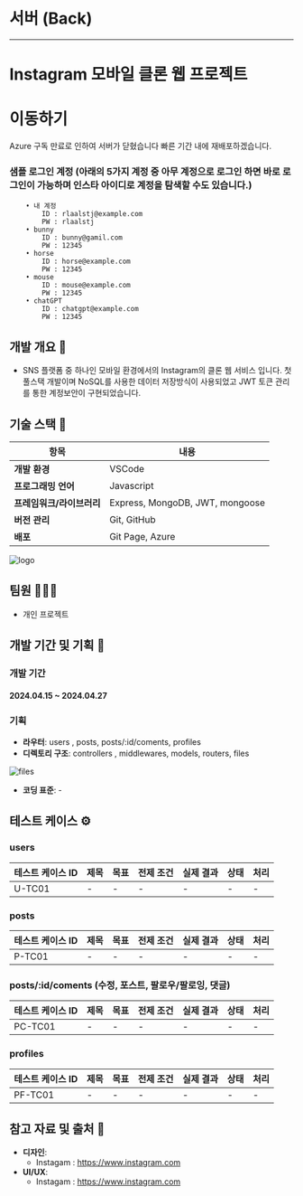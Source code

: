 # 서버 (Back)
---------------------

# Instagram 모바일 클론 웹 프로젝트

# 이동하기
Azure 구독 만료로 인하여 서버가 닫혔습니다 빠른 기간 내에 재배포하겠습니다.

### 샘플 로그인 계정 (아래의 5가지 계정 중 아무 계정으로 로그인 하면 바로 로그인이 가능하며 인스타 아이디로 계정을 탐색할 수도 있습니다.)
        • 내 계정 
            ID : rlaalstj@example.com  
            PW : rlaalstj
        • bunny
            ID : bunny@gamil.com  
            PW : 12345
        • horse
            ID : horse@example.com
            PW : 12345
        • mouse
            ID : mouse@example.com
            PW : 12345  
        • chatGPT
            ID : chatgpt@example.com
            PW : 12345

## 개발 개요 📜
- SNS 플랫폼 중 하나인 모바일 환경에서의 Instagram의 클론 웹 서비스 입니다. 첫 풀스택 개발이며 NoSQL를 사용한 데이터 저장방식이 사용되었고 JWT 토큰 관리를 통한 계정보안이 구현되었습니다.

## 기술 스택 🔧
| 항목             | 내용                                         |
|------------------|--------------------------------------------|
| **개발 환경**    | VSCode                                      |
| **프로그래밍 언어** | Javascript                |
| **프레임워크/라이브러리** | Express, MongoDB, JWT, mongoose             |
| **버전 관리**    | Git, GitHub                                  |
| **배포** | Git Page, Azure                           |

![logo]()


## 팀원 🧑‍🤝‍🧑
- 개인 프로젝트

## 개발 기간 및 기획 📝

### 개발 기간 
#### 2024.04.15 ~ 2024.04.27

### 기획
- **라우터**: users , posts, posts/:id/coments, profiles
- **디렉토리 구조**: controllers , middlewares, models, routers, files
  
![files]()

- **코딩 표준**: -

## 테스트 케이스 ⚙️
### users
| 테스트 케이스 ID  | 제목                         | 목표                                                   | 전제 조건                                    | 실제 결과                                                  | 상태         | 처리                                      |
|------------------|------------------------------|---------------------------------------------------------|---------------------------------------------|------------------------------------------------------------|--------------|-------------------------------------------|
| U-TC01           | -       | - | -  | -     | -      | -                                     |

### posts
| 테스트 케이스 ID  | 제목                         | 목표                                                   | 전제 조건                                    | 실제 결과                                                  | 상태         | 처리                                      |
|------------------|------------------------------|---------------------------------------------------------|---------------------------------------------|------------------------------------------------------------|--------------|-------------------------------------------|
| P-TC01           | -       | - | -  | -     | -      | -                                     |

### posts/:id/coments (수정, 포스트, 팔로우/팔로잉, 댓글)
| 테스트 케이스 ID  | 제목                         | 목표                                                   | 전제 조건                                    | 실제 결과                                                  | 상태         | 처리                                      |
|------------------|------------------------------|---------------------------------------------------------|---------------------------------------------|------------------------------------------------------------|--------------|-------------------------------------------|
| PC-TC01           | -       | - | -  | -     | -      | -                                     |

### profiles
| 테스트 케이스 ID  | 제목                         | 목표                                                   | 전제 조건                                    | 실제 결과                                                  | 상태         | 처리                                      |
|------------------|------------------------------|---------------------------------------------------------|---------------------------------------------|------------------------------------------------------------|--------------|-------------------------------------------|
| PF-TC01           | -       | - | -  | -     | -      | -                                     |




## 참고 자료 및 출처 📡
- **디자인**: 
  - Instagam : https://www.instagram.com
- **UI/UX**: 
  - Instagam : https://www.instagram.com
